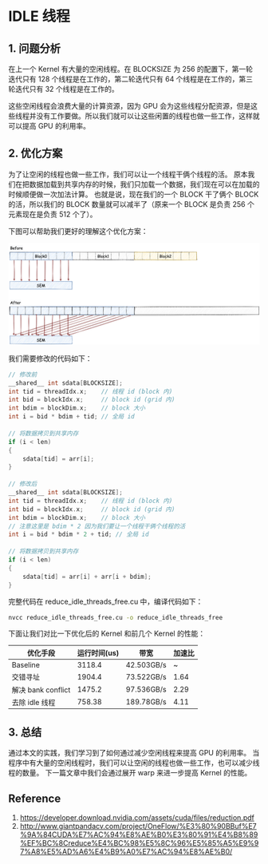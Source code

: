 # IDLE 线程 


## 1. 问题分析

在上一个 Kernel 有大量的空闲线程。在 BLOCKSIZE 为 256 的配置下，第一轮迭代只有 128 个线程是在工作的，第二轮迭代只有 64 个线程是在工作的，第三轮迭代只有 32 个线程是在工作的。

这些空闲线程会浪费大量的计算资源，因为 GPU 会为这些线程分配资源，但是这些线程并没有工作要做。所以我们就可以让这些闲置的线程也做一些工作，这样就可以提高 GPU 的利用率。

## 2. 优化方案


为了让空闲的线程也做一些工作，我们可以让一个线程干俩个线程的活。
原本我们在把数据加载到共享内存的时候，我们只加载一个数据，我们现在可以在加载的时候顺便做一次加法计算。
也就是说，现在我们的一个 BLOCK 干了俩个 BLOCK 的活，所以我们的 BLOCK 数量就可以减半了（原来一个 BLOCK 是负责 256 个元素现在是负责 512 个了）。

下图可以帮助我们更好的理解这个优化方案：

![images/1-idle优化原理](images/1-idle优化原理.jpg)

我们需要修改的代码如下：

```cpp
// 修改前
__shared__ int sdata[BLOCKSIZE];
int tid = threadIdx.x;    // 线程 id (block 内)
int bid = blockIdx.x;     // block id (grid 内)
int bdim = blockDim.x;    // block 大小
int i = bid * bdim + tid; // 全局 id

// 将数据拷贝到共享内存
if (i < len)
{
    sdata[tid] = arr[i];
}

// 修改后
__shared__ int sdata[BLOCKSIZE];
int tid = threadIdx.x;    // 线程 id (block 内)
int bid = blockIdx.x;     // block id (grid 内)
int bdim = blockDim.x;    // block 大小
// 注意这里是 bdim * 2 因为我们要让一个线程干俩个线程的活
int i = bid * bdim * 2 + tid; // 全局 id

// 将数据拷贝到共享内存
if (i < len)
{
    sdata[tid] = arr[i] + arr[i + bdim];
}
```

完整代码在 reduce_idle_threads_free.cu 中，编译代码如下：

```bash
nvcc reduce_idle_threads_free.cu -o reduce_idle_threads_free
```

下面让我们对比一下优化后的 Kernel 和前几个 Kernel 的性能：

| 优化手段 | 运行时间(us) | 带宽 | 加速比 |
| --- | --- | --- | --- |
| Baseline | 3118.4 | 42.503GB/s | ~ |
| 交错寻址 | 1904.4 | 73.522GB/s | 1.64 |
| 解决 bank conflict | 1475.2 | 97.536GB/s | 2.29 |
| 去除 idle 线程 | 758.38 | 189.78GB/s | 4.11 |

## 3. 总结

通过本文的实践，我们学习到了如何通过减少空闲线程来提高 GPU 的利用率。
当程序中有大量的空闲线程时，我们可以让空闲的线程也做一些工作，也可以减少线程的数量。
下一篇文章中我们会通过展开 warp 来进一步提高 Kernel 的性能。

## Reference

1. https://developer.download.nvidia.com/assets/cuda/files/reduction.pdf
2. http://www.giantpandacv.com/project/OneFlow/%E3%80%90BBuf%E7%9A%84CUDA%E7%AC%94%E8%AE%B0%E3%80%91%E4%B8%89%EF%BC%8Creduce%E4%BC%98%E5%8C%96%E5%85%A5%E9%97%A8%E5%AD%A6%E4%B9%A0%E7%AC%94%E8%AE%B0/
